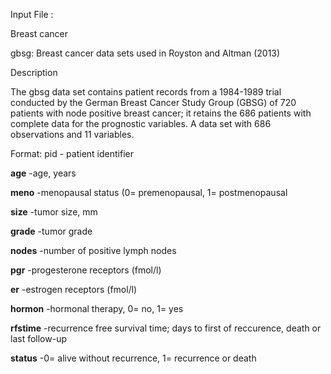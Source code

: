 Input File :

Breast cancer

gbsg: Breast cancer data sets used in Royston and Altman (2013)

Description

The gbsg data set contains patient records from a 1984-1989 trial conducted by the German Breast Cancer Study Group (GBSG) of 720 patients with 
node positive breast cancer; 
it retains the 686 patients with complete data for the prognostic variables.
A data set with 686 observations and 11 variables.

Format:
pid - patient identifier

**age**  -age, years

**meno**  -menopausal status (0= premenopausal, 1= postmenopausal

**size**   -tumor size, mm

**grade**   -tumor grade

**nodes**    -number of positive lymph nodes

**pgr**      -progesterone receptors (fmol/l)

**er**       -estrogen receptors (fmol/l)

**hormon**    -hormonal therapy, 0= no, 1= yes

**rfstime**   -recurrence free survival time; days to first of reccurence, death or last follow-up

**status**    -0= alive without recurrence, 1= recurrence or death
